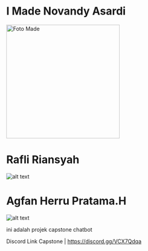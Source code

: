 # I Made Novandy Asardi
<img src="https://github.com/agfanpratama/kepston_chatbot/blob/main/foto/foto%20made.png?raw=true" alt="Foto Made" width="300">

# Rafli Riansyah
![alt text](https://github.com/agfanpratama/kepston_chatbot/blob/main/foto/foto%20rafli.png?raw=true)

# Agfan Herru Pratama.H
![alt text](https://github.com/agfanpratama/kepston_chatbot/blob/main/foto/foto%20agfan.png?raw=true)



ini adalah projek capstone chatbot

Discord Link Capstone | https://discord.gg/VCX7Qdqa
